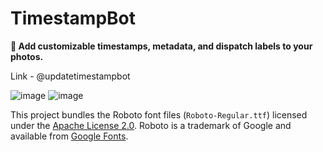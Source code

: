# TimestampBot
**📸 Add customizable timestamps, metadata, and dispatch labels to your photos.**

Link - @updatetimestampbot

![image](https://github.com/user-attachments/assets/0db44b98-264b-4b55-8af9-cdb11f3816dd)
![image](https://github.com/user-attachments/assets/96c218e4-cb46-42ba-9255-975808c4112e)


This project bundles the Roboto font files (`Roboto-Regular.ttf`) licensed under the [Apache License 2.0](https://www.apache.org/licenses/LICENSE-2.0).
Roboto is a trademark of Google and available from [Google Fonts](https://fonts.google.com/specimen/Roboto).
